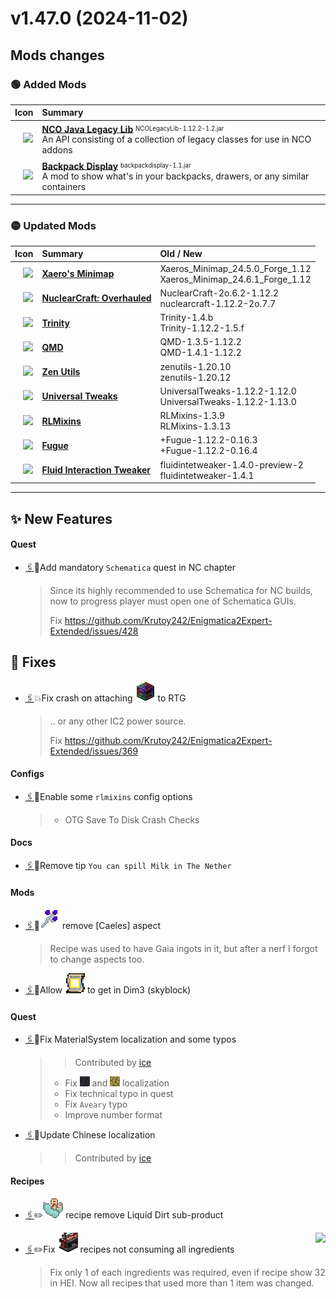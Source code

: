 # v1.47.0 (2024-11-02)
## Mods changes
### 🟢 Added Mods

Icon | Summary
----:|:-------
<img src="https://media.forgecdn.net/avatars/thumbnails/1010/387/30/30/638534013587034382.png"           > |                    [**NCO Java Legacy Lib**](https://www.curseforge.com/minecraft/mc-mods/nco-java-legacy-lib)          <sup><sub>NCOLegacyLib-1.12.2-1.2.jar                      </sub></sup><br>An API consisting of a collection of legacy classes for use in NCO addons
<img src="https://media.forgecdn.net/avatars/thumbnails/1109/618/30/30/638660579625539174.png"           > |                       [**Backpack Display**](https://www.curseforge.com/minecraft/mc-mods/backpack-display)             <sup><sub>backpackdisplay-1.1.jar                          </sub></sup><br>A mod to show what&#x27;s in your backpacks, drawers, or any similar containers
-----------

### 🟡 Updated Mods

Icon | Summary | Old / New
----:|:--------|:---------
<img src="https://media.forgecdn.net/avatars/thumbnails/92/854/30/30/636258666554688823.png"             > |                        [**Xaero's Minimap**](https://www.curseforge.com/minecraft/mc-mods/xaeros-minimap)              | <nobr>Xaeros_Minimap_24.5.0_Forge_1.12</nobr><br><nobr>Xaeros_Minimap_24.6.1_Forge_1.12</nobr>
<img src="https://media.forgecdn.net/avatars/thumbnails/220/544/30/30/637020855283796863.jpeg"           > |               [**NuclearCraft: Overhauled**](https://www.curseforge.com/minecraft/mc-mods/nuclearcraft-overhauled)     | <nobr>NuclearCraft-2o.6.2-1.12.2</nobr><br><nobr>nuclearcraft-1.12.2-2o.7.7</nobr>
<img src="https://media.forgecdn.net/avatars/thumbnails/240/433/30/30/637120769373275944.png"            > |                                [**Trinity**](https://www.curseforge.com/minecraft/mc-mods/trinity)                     | <nobr>Trinity-1.4.b</nobr><br><nobr>Trinity-1.12.2-1.5.f</nobr>
<img src="https://media.forgecdn.net/avatars/thumbnails/248/435/30/30/637168261428598002.png"            > |                                    [**QMD**](https://www.curseforge.com/minecraft/mc-mods/qmd)                         | <nobr>QMD-1.3.5-1.12.2</nobr><br><nobr>QMD-1.4.1-1.12.2</nobr>
<img src="https://media.forgecdn.net/avatars/thumbnails/292/428/30/30/637325593905195388.png"            > |                              [**Zen Utils**](https://www.curseforge.com/minecraft/mc-mods/zenutil)                     | <nobr>zenutils-1.20.10</nobr><br><nobr>zenutils-1.20.12</nobr>
<img src="https://media.forgecdn.net/avatars/thumbnails/641/454/30/30/638043757664856777.png"            > |                       [**Universal Tweaks**](https://www.curseforge.com/minecraft/mc-mods/universal-tweaks)            | <nobr>UniversalTweaks-1.12.2-1.12.0</nobr><br><nobr>UniversalTweaks-1.12.2-1.13.0</nobr>
<img src="https://media.forgecdn.net/avatars/thumbnails/648/528/30/30/638050129235150630.png"            > |                               [**RLMixins**](https://www.curseforge.com/minecraft/mc-mods/rlmixins)                    | <nobr>RLMixins-1.3.9</nobr><br><nobr>RLMixins-1.3.13</nobr>
<img src="https://media.forgecdn.net/avatars/thumbnails/983/99/30/30/638491305320584710.png"             > |                                  [**Fugue**](https://www.curseforge.com/minecraft/mc-mods/fugue)                       | <nobr>+Fugue-1.12.2-0.16.3</nobr><br><nobr>+Fugue-1.12.2-0.16.4</nobr>
<img src="https://media.forgecdn.net/avatars/thumbnails/1071/348/30/30/638606872011907048.png"           > |              [**Fluid Interaction Tweaker**](https://www.curseforge.com/minecraft/mc-mods/fluid-interaction-tweaker)   | <nobr>fluidintetweaker-1.4.0-preview-2</nobr><br><nobr>fluidintetweaker-1.4.1</nobr>
-----------

## ✨ New Features


#### Quest

* [🖇](https://github.com/Krutoy242/Enigmatica2Expert-Extended/commit/0f3ef4a7060d27cde36cb6f3e0cc9e2888d40a70)📖Add mandatory `Schematica` quest in NC chapter
  > Since its highly recommended to use Schematica for NC builds, now to progress player must open one of Schematica GUIs.
  > 
  > Fix https://github.com/Krutoy242/Enigmatica2Expert-Extended/issues/428

## 🐛 Fixes

* [🖇](https://github.com/Krutoy242/Enigmatica2Expert-Extended/commit/09d62d1d776b3630a57903eed5105868ed1a7d39)💥Fix crash on attaching ![](https://github.com/Krutoy242/mc-icons/raw/master/i/requious/infinity_furnace__0.png "Infinity Furnace") to RTG
  > .. or any other IC2 power source.
  > 
  > Fix https://github.com/Krutoy242/Enigmatica2Expert-Extended/issues/369

#### Configs

* [🖇](https://github.com/Krutoy242/Enigmatica2Expert-Extended/commit/fdfeff34278456b54ffc573c20686188c83696c6)🧩Enable some `rlmixins` config options
  > - OTG Save To Disk Crash Checks

#### Docs

* [🖇](https://github.com/Krutoy242/Enigmatica2Expert-Extended/commit/fd3ecf8aace908019b05c855e7651722980a5e3e)📝Remove tip `You can spill Milk in The Nether`
  > 

#### Mods

* [🖇](https://github.com/Krutoy242/Enigmatica2Expert-Extended/commit/31aa1ee835a8d326202c6505450e3cd5bca0246f)🦯![](https://github.com/Krutoy242/mc-icons/raw/master/i/botania/missilerod__0.png "Rod of the Unstable Reservoir") remove [Caeles] aspect
  > Recipe was used to have Gaia ingots in it, but after a nerf I forgot to change aspects too.
* [🖇](https://github.com/Krutoy242/Enigmatica2Expert-Extended/commit/dda80b6f7c3ebd891a6cdea9a40ffaae5971ba78)🦯Allow ![](https://github.com/Krutoy242/mc-icons/raw/master/i/thaumcraft/celestial_notes__0.png "Celestial Notes") to get in Dim3 (skyblock)
  > 

#### Quest

* [🖇](https://github.com/Krutoy242/Enigmatica2Expert-Extended/commit/30e8ad208924166d5319e6e906ac743a969dc503)📖Fix MaterialSystem localization and some typos
  > > Contributed by [ice](44568304+icepony@users.noreply.github.com)
  >
  > - Fix ![](https://github.com/Krutoy242/mc-icons/raw/master/i/fluid/heavy_metal.png "Molten Heavy Metal") and ![](https://github.com/Krutoy242/mc-icons/raw/master/i/fluid/cheese.png "Molten Cheese") localization
  > - Fix technical typo in quest
  > - Fix `Aveary` typo
  > - Improve number format
* [🖇](https://github.com/Krutoy242/Enigmatica2Expert-Extended/commit/1c88952491618f0e419fe6b85ec257bb516ab14c)📖Update Chinese localization
  > > Contributed by [ice](44568304+icepony@users.noreply.github.com)
  >
  > 

#### Recipes

* [🖇](https://github.com/Krutoy242/Enigmatica2Expert-Extended/commit/5900e193ffd64b769da2783f6887257b6a96f1c3)✏️![](https://github.com/Krutoy242/mc-icons/raw/master/i/rats/plastic_waste__0.png "Plastic Waste") recipe remove Liquid Dirt sub-product
  > 
* <img src="https://i.imgur.com/uyepoNt.png" align=right> [🖇](https://github.com/Krutoy242/Enigmatica2Expert-Extended/commit/097a5c84783fcb391b5b8e1a88de2d7bc8914d76)✏️Fix ![](https://github.com/Krutoy242/mc-icons/raw/master/i/bloodmagic/alchemy_table__0.png "Alchemy Table") recipes not consuming all ingredients
  > Fix only 1 of each ingredients was required, even if recipe show 32 in HEI. Now all recipes that used more than 1 item was changed.



